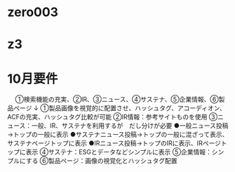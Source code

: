 # zero003
# z3
# 10月要件
　
①検索機能の充実、②IR、③ニュース、④サステナ、⑤企業情報、⑥製品ページ
↓
①製品画像を視覚的に配置させ、ハッシュタグ、アコーディオン、ACFの充実、ハッシュタグ比較が可能
②IR情報：参考サイトものを使用
③ニュース：一般、IR、サステナを利用するが　だし分けが必要
●一般ニュース投稿→トップの一般に表示
●サステナニュース投稿→トップの一般に混ざって表示、サステナページトップに表示
●IRニュース投稿→トップのIRに表示、IRページトップに表示
④サステナ：ESGとデータなどシンプルに表示
⑤企業情報：シンプルにする
⑥製品ページ：画像の視覚化とハッシュタグ配置